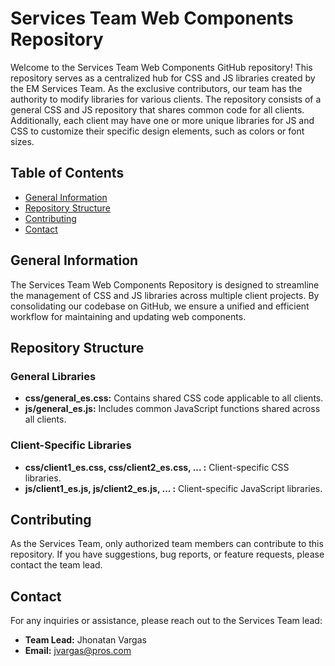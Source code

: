 # Services Team Web Components Repository

Welcome to the Services Team Web Components GitHub repository! This repository serves as a centralized hub for CSS and JS libraries created by the EM Services Team. As the exclusive contributors, our team has the authority to modify libraries for various clients. The repository consists of a general CSS and JS repository that shares common code for all clients. Additionally, each client may have one or more unique libraries for JS and CSS to customize their specific design elements, such as colors or font sizes.

## Table of Contents

- [General Information](#general-information)
- [Repository Structure](#repository-structure)
- [Contributing](#contributing)
- [Contact](#contact)

## General Information <a name="general-information"></a>

The Services Team Web Components Repository is designed to streamline the management of CSS and JS libraries across multiple client projects. By consolidating our codebase on GitHub, we ensure a unified and efficient workflow for maintaining and updating web components.

## Repository Structure <a name="repository-structure"></a>

### General Libraries

- **css/general_es.css:** Contains shared CSS code applicable to all clients.
- **js/general_es.js:** Includes common JavaScript functions shared across all clients.

### Client-Specific Libraries <a name="contributing"></a>

- **css/client1_es.css, css/client2_es.css, ... :** Client-specific CSS libraries.
- **js/client1_es.js, js/client2_es.js, ... :** Client-specific JavaScript libraries.

## Contributing <a name="contributing"></a>

As the Services Team, only authorized team members can contribute to this repository. If you have suggestions, bug reports, or feature requests, please contact the team lead.

## Contact <a name="contact"></a>

For any inquiries or assistance, please reach out to the Services Team lead:

- **Team Lead:** Jhonatan Vargas
- **Email:** jvargas@pros.com
